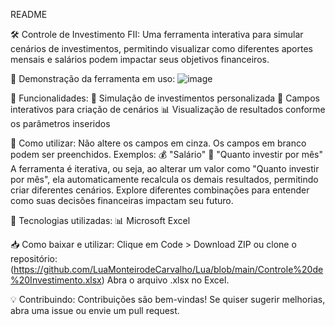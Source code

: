 README

🛠️ Controle de Investimento FII:
Uma ferramenta interativa para simular cenários de investimentos, permitindo visualizar como diferentes aportes mensais e salários podem impactar seus objetivos financeiros.

📸 Demonstração da ferramenta em uso:
![image](https://github.com/user-attachments/assets/5d34e060-583e-4ff1-8e1b-22e22f04d4f7)

🚀 Funcionalidades:
🔢 Simulação de investimentos personalizada
🔄 Campos interativos para criação de cenários
📊 Visualização de resultados conforme os parâmetros inseridos

📖 Como utilizar:
Não altere os campos em cinza. 
Os campos em branco podem ser preenchidos.
Exemplos:
💰 "Salário"
💸 "Quanto investir por mês"
A ferramenta é iterativa, ou seja, ao alterar um valor como "Quanto investir por mês", ela automaticamente recalcula os demais resultados, permitindo criar diferentes cenários.
Explore diferentes combinações para entender como suas decisões financeiras impactam seu futuro.

🧠 Tecnologias utilizadas:
📊 Microsoft Excel

📥 Como baixar e utilizar:
Clique em Code > Download ZIP ou clone o repositório:
(https://github.com/LuaMonteirodeCarvalho/Lua/blob/main/Controle%20de%20Investimento.xlsx)
Abra o arquivo .xlsx no Excel.

💡 Contribuindo:
Contribuições são bem-vindas! Se quiser sugerir melhorias, abra uma issue ou envie um pull request.
